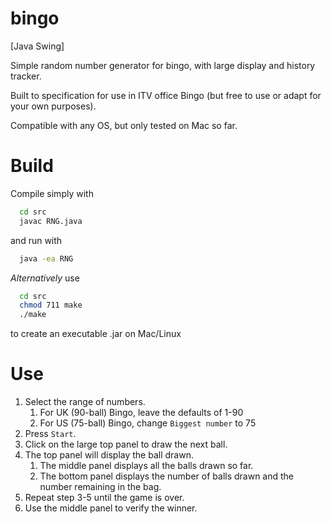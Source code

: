 # bingo
[Java Swing] 

Simple random number generator for bingo, with large display and history tracker.

Built to specification for use in ITV office Bingo (but free to use or adapt for your own purposes).

Compatible with any OS, but only tested on Mac so far.

# Build

Compile simply with
```bash
  cd src
  javac RNG.java
```
and run with
```bash
  java -ea RNG
 ```

*Alternatively* use
```bash
  cd src
  chmod 711 make
  ./make
```
to create an executable .jar on Mac/Linux

# Use

1. Select the range of numbers. 
    1. For UK (90-ball) Bingo, leave the defaults of 1-90
    1. For US (75-ball) Bingo, change ```Biggest number``` to 75
1. Press ```Start```.
1. Click on the large top panel to draw the next ball.
1. The top panel will display the ball drawn.
    1. The middle panel displays all the balls drawn so far.
    1. The bottom panel displays the number of balls drawn and the number remaining in the bag.
1. Repeat step 3-5 until the game is over.
1. Use the middle panel to verify the winner.
